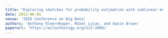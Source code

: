 ```yaml
---
title: "Exploring sketches for probability estimation with sublinear memory"
date: 2013-06-01
venue: 'IEEE Conference on Big Data'
authors: 'Anthony Kleerekoper, Mikel Lujan, and Gavin Brown'
paperurl: 'https://aclanthology.org/S13-2009/'
---
```

